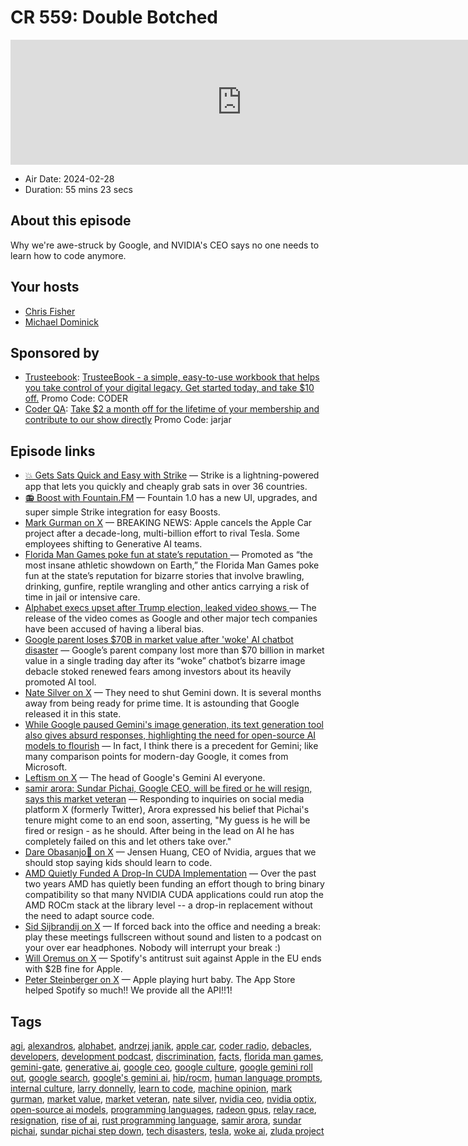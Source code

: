 # CR 559: Double Botched

<iframe src="https://player.fireside.fm/v2/MLf2ZzhC+xIP1o-P-?theme=dark" width="740" height="200" frameborder="0" scrolling="no"></iframe>

* Air Date: 2024-02-28
* Duration: 55 mins 23 secs

## About this episode

Why we're awe-struck by Google, and NVIDIA's CEO says no one needs to learn how to code anymore.

## Your hosts
* [Chris Fisher](https://coder.show/hosts/chrislas)
* [Michael Dominick](https://coder.show/hosts/michael)

## Sponsored by

  * [Trusteebook](https://trusteebook.com/coder): [TrusteeBook - a simple, easy-to-use workbook that helps you take control of your digital legacy. Get started today, and take $10 off.](https://trusteebook.com/coder) Promo Code: CODER
  * [Coder QA](https://jupitersignal.memberful.com/checkout?plan=53334&coupon=jarjar): [Take $2 a month off for the lifetime of your membership and contribute to our show directly](https://jupitersignal.memberful.com/checkout?plan=53334&coupon=jarjar) Promo Code: jarjar



## Episode links

  * [💥 Gets Sats Quick and Easy with Strike](https://strike.me/ "💥 Gets Sats Quick and Easy with Strike") — Strike is a lightning-powered app that lets you quickly and cheaply grab sats in over 36 countries.
  * [📻 Boost with Fountain.FM](https://www.fountain.fm/ "📻 Boost with Fountain.FM") — Fountain 1.0 has a new UI, upgrades, and super simple Strike integration for easy Boosts.
  * [Mark Gurman on X](https://twitter.com/markgurman/status/1762553352510959753 "Mark Gurman on X") — BREAKING NEWS: Apple cancels the Apple Car project after a decade-long, multi-billion effort to rival Tesla. Some employees shifting to Generative AI teams.
  * [Florida Man Games poke fun at state’s reputation ](https://apnews.com/article/florida-man-games-5b6179b81fcab5a70764109cd126b207 "Florida Man Games poke fun at state’s reputation ") — Promoted as “the most insane athletic showdown on Earth,” the Florida Man Games poke fun at the state’s reputation for bizarre stories that involve brawling, drinking, gunfire, reptile wrangling and other antics carrying a risk of time in jail or intensive care. 
  * [Alphabet execs upset after Trump election, leaked video shows ](https://www.cnbc.com/2018/09/12/leaked-video-from-alphabet-tgif-meeting-after-president-trump-election.html "Alphabet execs upset after Trump election, leaked video shows ") — The release of the video comes as Google and other major tech companies have been accused of having a liberal bias. 
  * [Google parent loses $70B in market value after 'woke' AI chatbot disaster](https://nypost.com/2024/02/27/business/google-parent-loses-70b-in-market-value-after-woke-ai-chatbot-disaster/ "Google parent loses $70B in market value after 'woke' AI chatbot disaster") — Google’s parent company lost more than $70 billion in market value in a single trading day after its “woke” chatbot’s bizarre image debacle stoked renewed fears among investors about its heavily promoted AI tool.
  * [Nate Silver on X](https://twitter.com/NateSilver538/status/1761800684272308302 "Nate Silver on X") — They need to shut Gemini down. It is several months away from being ready for prime time. It is astounding that Google released it in this state.
  * [While Google paused Gemini's image generation, its text generation tool also gives absurd responses, highlighting the need for open-source AI models to flourish](https://stratechery.com/2024/gemini-and-googles-culture/ "While Google paused Gemini's image generation, its text generation tool also gives absurd responses, highlighting the need for open-source AI models to flourish") — In fact, I think there is a precedent for Gemini; like many comparison points for modern-day Google, it comes from Microsoft.
  * [Leftism on X](https://twitter.com/LeftismForU/status/1760519126781469170 "Leftism on X") — The head of Google's Gemini AI everyone.
  * [samir arora: Sundar Pichai, Google CEO, will be fired or he will resign, says this market veteran](https://economictimes.indiatimes.com/news/india/sundar-pichai-google-ceo-gemini-will-be-fired-or-he-will-resign-predicts-this-market-veteran/articleshow/108007445.cms "samir arora: Sundar Pichai, Google CEO, will be fired or he will resign, says this market veteran") — Responding to inquiries on social media platform X (formerly Twitter), Arora expressed his belief that Pichai's tenure might come to an end soon, asserting, "My guess is he will be fired or resign - as he should. After being in the lead on AI he has completely failed on this and let others take over."
  * [Dare Obasanjo🐀 on X](https://twitter.com/carnage4life/status/1761483377365152234?t=E9EIlRX-vHxbQ8g23lQU3A "Dare Obasanjo🐀 on X") — Jensen Huang, CEO of Nvidia, argues that we should stop saying kids should learn to code. 
  * [AMD Quietly Funded A Drop-In CUDA Implementation](https://www.phoronix.com/review/radeon-cuda-zluda "AMD Quietly Funded A Drop-In CUDA Implementation") — Over the past two years AMD has quietly been funding an effort though to bring binary compatibility so that many NVIDIA CUDA applications could run atop the AMD ROCm stack at the library level -- a drop-in replacement without the need to adapt source code. 
  * [Sid Sijbrandij on X](https://twitter.com/sytses/status/1756110433046720877 "Sid Sijbrandij on X") — If forced back into the office and needing a break: play these meetings fullscreen without sound and listen to a podcast on your over ear headphones. Nobody will interrupt your break :)
  * [Will Oremus on X](https://twitter.com/WillOremus/status/1764679181311336563 "Will Oremus on X") — Spotify's antitrust suit against Apple in the EU ends with $2B fine for Apple. 
  * [Peter Steinberger on X](https://twitter.com/steipete/status/1764664780814483903 "Peter Steinberger on X") — Apple playing hurt baby. The App Store helped Spotify so much!! We provide all the API!!1!



## Tags

[agi](https://coder.show/tags/agi), [alexandros](https://coder.show/tags/alexandros), [alphabet](https://coder.show/tags/alphabet), [andrzej janik](https://coder.show/tags/andrzej%20janik), [apple car](https://coder.show/tags/apple%20car), [coder radio](https://coder.show/tags/coder%20radio), [debacles](https://coder.show/tags/debacles), [developers](https://coder.show/tags/developers), [development podcast](https://coder.show/tags/development%20podcast), [discrimination](https://coder.show/tags/discrimination), [facts](https://coder.show/tags/facts), [florida man games](https://coder.show/tags/florida%20man%20games), [gemini-gate](https://coder.show/tags/gemini-gate), [generative ai](https://coder.show/tags/generative%20ai), [google ceo](https://coder.show/tags/google%20ceo), [google culture](https://coder.show/tags/google%20culture), [google gemini roll out](https://coder.show/tags/google%20gemini%20roll%20out), [google search](https://coder.show/tags/google%20search), [google's gemini ai](https://coder.show/tags/google's%20gemini%20ai), [hip/rocm](https://coder.show/tags/hip%2Frocm), [human language prompts](https://coder.show/tags/human%20language%20prompts), [internal culture](https://coder.show/tags/internal%20culture), [larry donnelly](https://coder.show/tags/larry%20donnelly), [learn to code](https://coder.show/tags/learn%20to%20code), [machine opinion](https://coder.show/tags/machine%20opinion), [mark gurman](https://coder.show/tags/mark%20gurman), [market value](https://coder.show/tags/market%20value), [market veteran](https://coder.show/tags/market%20veteran), [nate silver](https://coder.show/tags/nate%20silver), [nvidia ceo](https://coder.show/tags/nvidia%20ceo), [nvidia optix](https://coder.show/tags/nvidia%20optix), [open-source ai models](https://coder.show/tags/open-source%20ai%20models), [programming languages](https://coder.show/tags/programming%20languages), [radeon gpus](https://coder.show/tags/radeon%20gpus), [relay race](https://coder.show/tags/relay%20race), [resignation](https://coder.show/tags/resignation), [rise of ai](https://coder.show/tags/rise%20of%20ai), [rust programming language](https://coder.show/tags/rust%20programming%20language), [samir arora](https://coder.show/tags/samir%20arora), [sundar pichai](https://coder.show/tags/sundar%20pichai), [sundar pichai step down](https://coder.show/tags/sundar%20pichai%20step%20down), [tech disasters](https://coder.show/tags/tech%20disasters), [tesla](https://coder.show/tags/tesla), [woke ai](https://coder.show/tags/woke%20ai), [zluda project](https://coder.show/tags/zluda%20project)